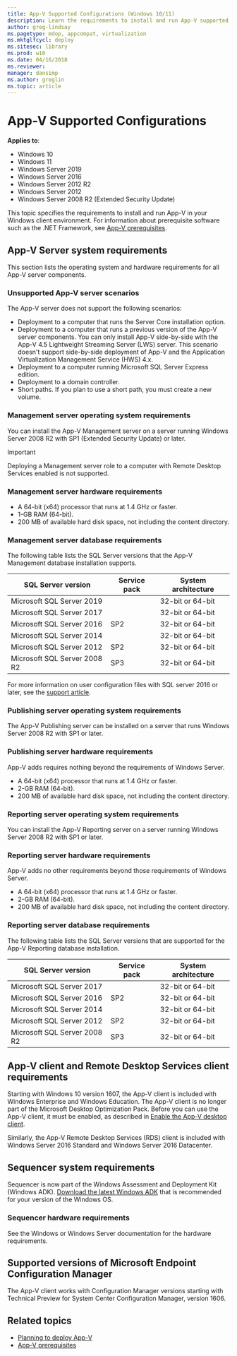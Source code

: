 ```yaml
---
title: App-V Supported Configurations (Windows 10/11)
description: Learn the requirements to install and run App-V supported configurations in your Windows 10/11 environment.
author: greg-lindsay
ms.pagetype: mdop, appcompat, virtualization
ms.mktglfcycl: deploy
ms.sitesec: library
ms.prod: w10
ms.date: 04/16/2018
ms.reviewer: 
manager: dansimp
ms.author: greglin
ms.topic: article
---
```

# App-V Supported Configurations

**Applies to**:

- Windows 10
- Windows 11
- Windows Server 2019
- Windows Server 2016
- Windows Server 2012 R2
- Windows Server 2012
- Windows Server 2008 R2 (Extended Security Update)

This topic specifies the requirements to install and run App-V in your Windows client environment. For information about prerequisite software such as the .NET Framework, see [App-V prerequisites](appv-prerequisites.md).

## App-V Server system requirements

This section lists the operating system and hardware requirements for all App-V server components.

### Unsupported App-V server scenarios

The App-V server does not support the following scenarios:

* Deployment to a computer that runs the Server Core installation option.
* Deployment to a computer that runs a previous version of the App-V server components. You can only install App-V side-by-side with the App-V 4.5 Lightweight Streaming Server (LWS) server. This scenario doesn't support side-by-side deployment of App-V and the Application Virtualization Management Service (HWS) 4.x.
* Deployment to a computer running Microsoft SQL Server Express edition.
* Deployment to a domain controller.
* Short paths. If you plan to use a short path, you must create a new volume.

### Management server operating system requirements

You can install the App-V Management server on a server running Windows Server 2008 R2 with SP1 (Extended Security Update) or later.

>[!IMPORTANT]
>Deploying a Management server role to a computer with Remote Desktop Services enabled is not supported.

### Management server hardware requirements

* A 64-bit (x64) processor that runs at 1.4 GHz or faster.
* 1-GB RAM (64-bit).
* 200 MB of available hard disk space, not including the content directory.

### Management server database requirements

The following table lists the SQL Server versions that the App-V Management database installation supports.

|SQL Server version|Service pack|System architecture|
|---|---|---|
|Microsoft SQL Server 2019||32-bit or 64-bit|
|Microsoft SQL Server 2017||32-bit or 64-bit|
|Microsoft SQL Server 2016|SP2|32-bit or 64-bit|
|Microsoft SQL Server 2014||32-bit or 64-bit|
|Microsoft SQL Server 2012|SP2|32-bit or 64-bit|
|Microsoft SQL Server 2008 R2|SP3|32-bit or 64-bit|

For more information on user configuration files with SQL server 2016 or later, see the [support article](https://support.microsoft.com/help/4548751/app-v-server-publishing-might-fail-when-you-apply-user-configuration-f).

### Publishing server operating system requirements

The App-V Publishing server can be installed on a server that runs Windows Server 2008 R2 with SP1 or later.

### Publishing server hardware requirements

App-V adds requires nothing beyond the requirements of Windows Server.

* A 64-bit (x64) processor that runs at 1.4 GHz or faster.
* 2-GB RAM (64-bit).
* 200 MB of available hard disk space, not including the content directory.

### Reporting server operating system requirements

You can install the App-V Reporting server on a server running Windows Server 2008 R2 with SP1 or later.

### Reporting server hardware requirements

App-V adds no other requirements beyond those requirements of Windows Server.

* A 64-bit (x64) processor that runs at 1.4 GHz or faster.
* 2-GB RAM (64-bit).
* 200 MB of available hard disk space, not including the content directory.

### Reporting server database requirements

The following table lists the SQL Server versions that are supported for the App-V Reporting database installation.

|SQL Server version|Service pack|System architecture|
|---|---|---|
|Microsoft SQL Server 2017||32-bit or 64-bit|
|Microsoft SQL Server 2016|SP2|32-bit or 64-bit|
|Microsoft SQL Server 2014||32-bit or 64-bit|
|Microsoft SQL Server 2012|SP2|32-bit or 64-bit|
|Microsoft SQL Server 2008 R2|SP3|32-bit or 64-bit|

## App-V client and Remote Desktop Services client requirements

Starting with Windows 10 version 1607, the App-V client is included with Windows Enterprise and Windows Education. The App-V client is no longer part of the Microsoft Desktop Optimization Pack. Before you can use the App-V client, it must be enabled, as described in [Enable the App-V desktop client](appv-enable-the-app-v-desktop-client.md).

Similarly, the App-V Remote Desktop Services (RDS) client is included with Windows Server 2016 Standard and Windows Server 2016 Datacenter.

## Sequencer system requirements

Sequencer is now part of the Windows Assessment and Deployment Kit (Windows ADK). [Download the latest Windows ADK](/windows-hardware/get-started/adk-install) that is recommended for your version of the Windows OS. 

### Sequencer hardware requirements

See the Windows or Windows Server documentation for the hardware requirements.

## Supported versions of Microsoft Endpoint Configuration Manager

The App-V client works with Configuration Manager versions starting with Technical Preview for System Center Configuration Manager, version 1606.

## Related topics

* [Planning to deploy App-V](appv-planning-to-deploy-appv.md)
* [App-V prerequisites](appv-prerequisites.md)